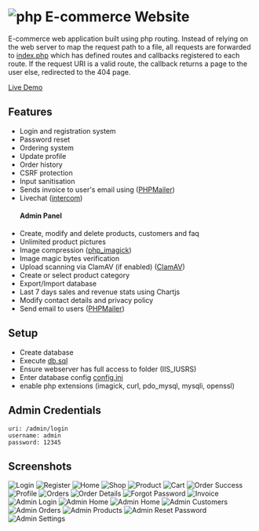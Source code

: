 # ![php](https://img.shields.io/badge/Php-8993BE?style=for-the-badge&logo=php&logoColor=white) E-commerce Website
E-commerce web application built using php routing. Instead of relying on the web server to map the request path to a file, all requests are forwarded to [index.php](/src/index.php) which has defined routes and callbacks registered to each route. If the request URI is a valid route, the callback returns a page to the user else, redirected to the 404 page.

[Live Demo](https://web.archive.org/web/20220907155514/https://tomiwa.com.ng/yemyem/)

## Features
- Login and registration system
- Password reset
- Ordering system
- Update profile
- Order history
- CSRF protection
- Input sanitisation
- Sends invoice to user's email using ([PHPMailer](https://github.com/PHPMailer/PHPMailer))
- Livechat ([intercom](https://intercom.com))
    #### Admin Panel
- Create, modify and delete products, customers and faq
- Unlimited product pictures
- Image compression ([php_imagick](https://www.php.net/manual/en/book.imagick.php))
- Image magic bytes verification
- Upload scanning via ClamAV (if enabled) ([ClamAV](https://www.clamav.net/))
- Create or select product category
- Export/Import database
- Last 7 days sales and revenue stats using Chartjs
- Modify contact details and privacy policy
- Send email to users ([PHPMailer](https://github.com/PHPMailer/PHPMailer))

## Setup
- Create database
- Execute [db.sql](src/db.sql)
- Ensure webserver has full access to folder (IIS_IUSRS)
- Enter database config [config.ini](src/views/bin/config.ini)
- enable php extensions (imagick, curl, pdo_mysql, mysqli, openssl)

## Admin Credentials
```
uri: /admin/login
username: admin
password: 12345
```

## Screenshots
![Login](screenshots/login.png)
![Register](screenshots/register.png)
![Home](screenshots/home.png)
![Shop](screenshots/shop.png)
![Product](screenshots/item.png)
![Cart](screenshots/cart.png)
![Order Success](screenshots/success.png)
![Profile](screenshots/profile.png)
![Orders](screenshots/orders.png)
![Order Details](screenshots/order-details.png)
![Forgot Password](screenshots/forgot-password.png)
![Invoice](screenshots/invoice.png)
![Admin Login](screenshots/admin-login.png)
![Admin Home](screenshots/admin-home1.png)
![Admin Home](screenshots/admin-home2.png)
![Admin Customers](screenshots/admin-customers.png)
![Admin Orders](screenshots/admin-orders.png)
![Admin Products](screenshots/admin-products.png)
![Admin Reset Password](screenshots/admin-reset-password.png)
![Admin Settings](screenshots/admin-settings.png)
